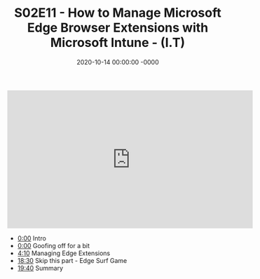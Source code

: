 ﻿---
layout: post
title: "S02E11 - How to Manage Microsoft Edge Browser Extensions with Microsoft Intune - (I.T)"
date: 2020-10-14 00:00:00 -0000
categories:
---

<iframe loading="lazy" width="560" height="315" src="https://www.youtube.com/embed/Vf_U6NGz52A" title="YouTube video player" frameborder="0" allow="accelerometer; autoplay; clipboard-write; encrypted-media; gyroscope; picture-in-picture" allowfullscreen></iframe>

* [0:00](https://www.youtube.com/watch?v=Vf_U6NGz52A&t=0s) Intro
* [0:00](https://www.youtube.com/watch?v=Vf_U6NGz52A&t=0s) Goofing off for a bit
* [4:10](https://www.youtube.com/watch?v=Vf_U6NGz52A&t=250s) Managing Edge Extensions
* [18:30](https://www.youtube.com/watch?v=Vf_U6NGz52A&t=1110s) Skip this part - Edge Surf Game
* [19:40](https://www.youtube.com/watch?v=Vf_U6NGz52A&t=1180s) Summary



